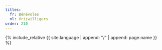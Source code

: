 ```yaml
---
titles:
  fr: Bénévoles
  nl: Vrijwilligers
order: 210
---
```

{% include_relative {{ site.language | append: "/" | append: page.name }} %}
